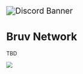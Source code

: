 <img src="https://github.com/Bruv-Network/.github/raw/master/assets/header.gif" alt="Discord Banner" style="zoom:150%;" />

# Bruv Network

TBD

[![](https://discordapp.com/api/guilds/629225387641274388/widget.png?style=banner2)](https://discord.gg/Xh9JGbWJ7M)

